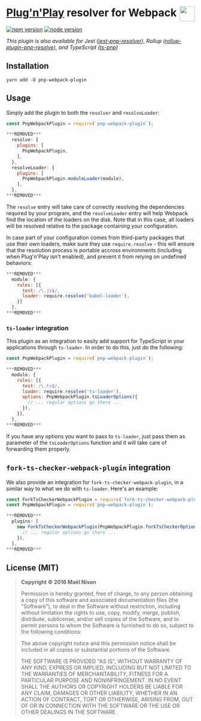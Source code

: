 # <img src="https://raw.githubusercontent.com/webpack/media/master/logo/icon-square-small.png" height="40" align="right" /> [Plug'n'Play](https://github.com/yarnpkg/rfcs/pull/101) resolver for Webpack

[![npm version](https://img.shields.io/npm/v/pnp-webpack-plugin.svg)](https://www.npmjs.com/package/pnp-webpack-plugin)
[![node version](https://img.shields.io/node/v/pnp-webpack-plugin.svg)](https://www.npmjs.com/package/pnp-webpack-plugin)

*This plugin is also available for Jest ([jest-pnp-resolver](https://github.com/arcanis/jest-pnp-resolver)), Rollup ([rollup-plugin-pnp-resolve](https://github.com/arcanis/rollup-plugin-pnp-resolve)), and TypeScript ([ts-pnp](https://github.com/arcanis/ts-pnp))*

## Installation

```
yarn add -D pnp-webpack-plugin
```

## Usage

Simply add the plugin to both the `resolver` and `resolveLoader`:

```js
const PnpWebpackPlugin = require(`pnp-webpack-plugin`);

***REMOVED***
  resolve: {
    plugins: [
      PnpWebpackPlugin,
    ],
  },
  resolveLoader: {
    plugins: [
      PnpWebpackPlugin.moduleLoader(module),
    ],
  },
***REMOVED***
```

The `resolve` entry will take care of correctly resolving the dependencies required by your program, and the `resolveLoader` entry will help Webpack find the location of the loaders on the disk. Note that in this case, all loaders will be resolved relative to the package containing your configuration.

In case part of your configuration comes from third-party packages that use their own loaders, make sure they use `require.resolve` - this will ensure that the resolution process is portable accross environments (including when Plug'n'Play isn't enabled), and prevent it from relying on undefined behaviors:

```js
***REMOVED***
  module: {
    rules: [{
      test: /\.js$/,
      loader: require.resolve('babel-loader'),
    }]
  },
***REMOVED***
```

### `ts-loader` integration

This plugin as an integration to easily add support for TypeScript in your applications through `ts-loader`. In order to do this, just do the following:

```js
const PnpWebpackPlugin = require(`pnp-webpack-plugin`);

***REMOVED***
  module: {
    rules: [{
      test: /\.ts$/,
      loader: require.resolve('ts-loader'),
      options: PnpWebpackPlugin.tsLoaderOptions({
        // ... regular options go there ...
      }),
    }],
  },
***REMOVED***
```

If you have any options you want to pass to `ts-loader`, just pass them as parameter of the `tsLoaderOptions` function and it will take care of forwarding them properly.

## `fork-ts-checker-webpack-plugin` integration

We also provide an integration for `fork-ts-checker-webpack-plugin`, in a similar way to what we do with `ts-loader`. Here's an example:

```js
const ForkTsCheckerWebpackPlugin = require(`fork-ts-checker-webpack-plugin`);
const PnpWebpackPlugin = require(`pnp-webpack-plugin`);

***REMOVED***
  plugins: [
    new ForkTsCheckerWebpackPlugin(PnpWebpackPlugin.forkTsCheckerOptions({
      // ... regular options go there ...
    }),
  ],
***REMOVED***
```

## License (MIT)

> **Copyright © 2016 Maël Nison**
>
> Permission is hereby granted, free of charge, to any person obtaining a copy of this software and associated documentation files (the "Software"), to deal in the Software without restriction, including without limitation the rights to use, copy, modify, merge, publish, distribute, sublicense, and/or sell copies of the Software, and to permit persons to whom the Software is furnished to do so, subject to the following conditions:
>
> The above copyright notice and this permission notice shall be included in all copies or substantial portions of the Software.
>
> THE SOFTWARE IS PROVIDED "AS IS", WITHOUT WARRANTY OF ANY KIND, EXPRESS OR IMPLIED, INCLUDING BUT NOT LIMITED TO THE WARRANTIES OF MERCHANTABILITY, FITNESS FOR A PARTICULAR PURPOSE AND NONINFRINGEMENT. IN NO EVENT SHALL THE AUTHORS OR COPYRIGHT HOLDERS BE LIABLE FOR ANY CLAIM, DAMAGES OR OTHER LIABILITY, WHETHER IN AN ACTION OF CONTRACT, TORT OR OTHERWISE, ARISING FROM, OUT OF OR IN CONNECTION WITH THE SOFTWARE OR THE USE OR OTHER DEALINGS IN THE SOFTWARE.
